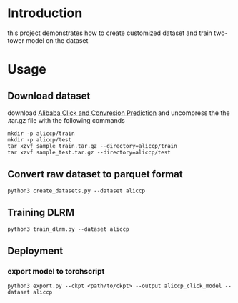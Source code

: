 # Introduction

this project demonstrates how to create customized dataset and train two-tower model on the dataset

# Usage

## Download dataset

download [Alibaba Click and Convresion Prediction](https://tianchi.aliyun.com/dataset/408) and uncompress the the .tar.gz file with the following commands

```shell
mkdir -p aliccp/train
mkdir -p aliccp/test
tar xzvf sample_train.tar.gz --directory=aliccp/train
tar xzvf sample_test.tar.gz --directory=aliccp/test
```

## Convert raw dataset to parquet format

```shell
python3 create_datasets.py --dataset aliccp
```

## Training DLRM

```shell
python3 train_dlrm.py --dataset aliccp
```

## Deployment

### export model to torchscript

```shell
python3 export.py --ckpt <path/to/ckpt> --output aliccp_click_model --dataset aliccp
```
